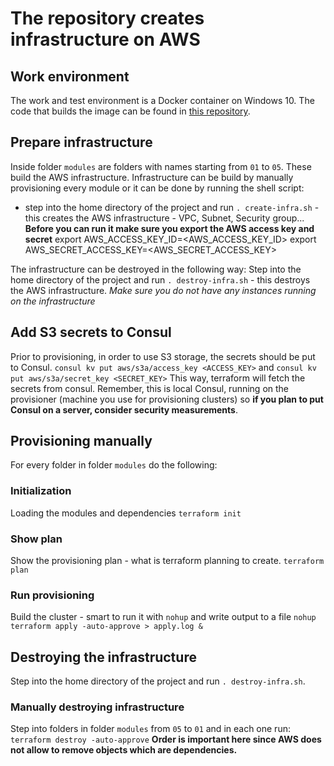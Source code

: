 # The repository creates infrastructure on AWS

## Work environment
The work and test environment is a Docker container on Windows 10. The code that builds the image can be found in [this repository](https://github.com/markokole/docker-on-wins-hashistack).

## Prepare infrastructure
Inside folder `modules` are  folders with names starting from `01` to `05`. These build the AWS infrastructure. Infrastructure can be build by manually provisioning every module or it can be done by running the shell script:
- step into the home directory of the project and run `. create-infra.sh` - this creates the AWS infrastructure - VPC, Subnet, Security group...
**Before you can run it make sure you export the AWS access key and secret**
export AWS_ACCESS_KEY_ID=<AWS_ACCESS_KEY_ID>
export AWS_SECRET_ACCESS_KEY=<AWS_SECRET_ACCESS_KEY>

The infrastructure can be destroyed in the following way:
Step into the home directory of the project and run `. destroy-infra.sh` - this destroys the AWS infrastructure.
*Make sure you do not have any instances running on the infrastructure*

## Add S3 secrets to Consul
Prior to provisioning, in order to use S3 storage, the secrets should be put to Consul.
`consul kv put aws/s3a/access_key <ACCESS_KEY>`
and
`consul kv put aws/s3a/secret_key <SECRET_KEY>`
This way, terraform will fetch the secrets from consul. Remember, this is local Consul, running on the provisioner (machine you use for provisioning clusters) so **if you plan to put Consul on a server, consider security measurements**.


## Provisioning manually
For every folder in folder `modules` do the following:

### Initialization
Loading the modules and dependencies
`terraform init`

### Show plan
Show the provisioning plan - what is terraform planning to create.
`terraform plan`

### Run provisioning
Build the cluster - smart to run it with `nohup` and write output to a file
`nohup terraform apply -auto-approve > apply.log &`

## Destroying the infrastructure
Step into the home directory of the project and run `. destroy-infra.sh`.

### Manually destroying infrastructure
Step into folders in folder `modules` from `05` to `01` and in each one run:
`terraform destroy -auto-approve`
**Order is important here since AWS does not allow to remove objects which are dependencies.**
